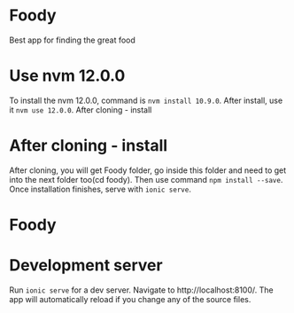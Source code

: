 # Foody
Best app for finding the great food 

# Use nvm 12.0.0
To install the nvm 12.0.0, command is `nvm install 10.9.0`. After install, use it `nvm use 12.0.0`.
After cloning - install

# After cloning - install 
After cloning, you will get Foody folder, go inside this folder and need to get into the next folder too(cd foody). Then use command `npm install --save`. Once installation finishes, serve with `ionic serve`.

# Foody

# Development server

Run `ionic serve` for a dev server. Navigate to http://localhost:8100/. The app will automatically reload if you change any of the source files.
